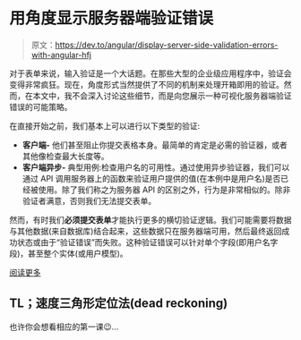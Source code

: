 # 用角度显示服务器端验证错误

> 原文：<https://dev.to/angular/display-server-side-validation-errors-with-angular-hfj>

对于表单来说，输入验证是一个大话题。在那些大型的企业级应用程序中，验证会变得非常疯狂。现在，角度形式当然提供了不同的机制来处理开箱即用的验证。然而，在本文中，我不会深入讨论这些细节，而是向您展示一种可视化服务器端验证错误的可能策略。

在直接开始之前，我们基本上可以进行以下类型的验证:

*   **客户端-** 他们甚至阻止你提交表格本身。最简单的肯定是必需的验证器，或者其他像检查最大长度等。
*   **客户端异步-** 典型用例:检查用户名的可用性。通过使用异步验证器，我们可以通过 API 调用服务器上的函数来验证用户提供的值(在本例中是用户名)是否已经被使用。除了我们称之为服务器 API 的区别之外，行为是非常相似的。除非验证者满意，否则我们无法提交表单。

然而，有时我们**必须提交表单**才能执行更多的横切验证逻辑。我们可能需要将数据与其他数据(来自数据库)结合起来，这些数据只在服务器端可用，然后最终返回成功状态或由于“验证错误”而失败。这种验证错误可以针对单个字段(即用户名字段)，甚至整个实体(或用户模型)。

[阅读更多](https://juristr.com/blog/2019/02/display-server-side-validation-errors-with-angular/?utm_source=devto&utm_medium=crosspost)

## TL；速度三角形定位法(dead reckoning)

也许你会想看相应的第一课😉...